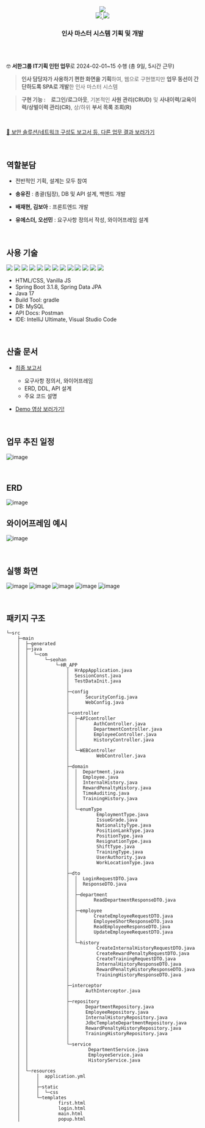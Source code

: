 <div align="center">
  <image src="https://capsule-render.vercel.app/api?type=waving&color=0c70f2&fontColor=FAFAFA&&height=270&section=header&text=HR%20master&fontSize=80&fontAlignY=40"></image>
  <br>
  <a href="https://drive.google.com/file/d/1J8R1Yxax8ZYgOhcxGDVBe1I-P3i_cHgM/view?usp=sharing">
    <image src="https://img.shields.io/badge/REPORT-FFD400?style=for-the-badge"/>
  </a>
  <a href="https://drive.google.com/file/d/1xUqDQd_gOKijUuoAFQ6qiLAY_gnmmQBu/view?usp=sharing">
    <image src="https://img.shields.io/badge/DEMO VIDEIO-00B336?style=for-the-badge"/>
  </a>
  <br>
  <h3>인사 마스터 시스템 기획 및 개발</h3>
</div>

<br><br>

🤓 **서한그룹 IT기획 인턴 업무**로 2024-02-01~15 수행 (총 9일, 5시간 근무)

> **인사 담당자가 사용하기 편한 화면을 기획**하여, 웹으로 구현했지만 **업무 동선이 간단하도록 SPA로 개발**한 인사 마스터 시스템

> **구현 기능 :**　**로그인/로그아웃**, 기본적인 **사원 관리(CRUD)** 및 **사내이력/교육이력/상벌이력 관리(CR)**, 상/하위 **부서 목록 조회(R)**

<br>

<a href= "https://drive.google.com/drive/u/0/folders/15UMf6eulrTOI20Y4KeqyyUIEudW4u8O5">🔎 보안 솔루션/네트워크 구성도 보고서 등, 다른 업무 결과 보러가기 </a>

<br>

## 역할분담

- 전반적인 기획, 설계는 모두 참여
  
- **송유진** : 총괄(팀장), DB 및 API 설계, 백엔드 개발
- **배재현, 김보아** : 프론트엔드 개발
- **유에스더, 오선민** : 요구사항 정의서 작성, 와이어프레임 설계

<br>

## 사용 기술

<img src="https://img.shields.io/badge/HTML5-E34F26?style=flat-square&logo=html5&logoColor=white"/> <img src="https://img.shields.io/badge/CSS3-1572B6?style=flat-square&logo=css3&logoColor=white"/> <img src="https://img.shields.io/badge/JavaScript-F7DF1E?style=flat-square&logo=javascript&logoColor=black"/> <img src="https://img.shields.io/badge/Bootstrapap-7952B3?style=flat-square&logo=bootstrap&logoColor=white"/> <img src="https://img.shields.io/badge/JSON-000000?style=flat-square&logo=json&logoColor=white"/> <img src="https://img.shields.io/badge/Postman-FF6C37?style=flat-square&logo=Postman&logoColor=white"/>
<img src="https://img.shields.io/badge/Java-007396?style=flat-square&logo=java&logoColor=white"/> <img src="https://img.shields.io/badge/Spring Boot-6DB33F?style=flat-square&logo=Spring&logoColor=white"/> <img src="https://img.shields.io/badge/MySQL-4479A1?style=flat-square&logo=MySQL&logoColor=white"/>  <img src="https://img.shields.io/badge/IntelliJ-000000?style=flat-square&logo=IntelliJ IDEA" /> <img src="https://img.shields.io/badge/Visual Studio Code-007ACC?style=flat-square&logo=Visual Studio Code&logoColor=white"/>  <img src="https://img.shields.io/badge/Git-F05032?style=flat-square&logo=git&logoColor=white"/> <img src="https://img.shields.io/badge/GitHub-181717?style=flat-square&logo=GitHub&logoColor=white"/>

- HTML/CSS, Vanilla JS
- Spring Boot 3.1.8, Spring Data JPA
- Java 17
- Build Tool: gradle
- DB: MySQL
- API Docs:  Postman
- IDE: IntelliJ Ultimate, Visual Studio Code

<br>

## 산출 문서

- [최종 보고서](https://drive.google.com/file/d/1J8R1Yxax8ZYgOhcxGDVBe1I-P3i_cHgM/view?usp=sharing)
  - 요구사항 정의서, 와이어프레임
  - ERD, DDL, API 설계
  - 주요 코드 설명

- [Demo 영상 보러가기!](https://drive.google.com/file/d/1xUqDQd_gOKijUuoAFQ6qiLAY_gnmmQBu/view?usp=sharing)

<br>

## 업무 추진 일정
![image](https://github.com/seohan-dreambus/hr-master-web/assets/43891587/e65b58b4-6ac0-4f28-90ce-0ebc0115dfee)

<br>

## ERD
![image](https://github.com/seohan-dreambus/hr-master-web/assets/43891587/277a6426-4057-45ad-b4a8-f8f9cdce131d)


## 와이어프레임 예시
![image](https://github.com/seohan-dreambus/hr-master-web/assets/43891587/17820e1a-ca76-48ea-833d-b42e6207feca)

<br>

## 실행 화면
![image](https://github.com/seohan-dreambus/hr-master-web/assets/43891587/4c0c32cf-d270-4727-81aa-bd093c9f792c)
![image](https://github.com/seohan-dreambus/hr-master-web/assets/43891587/1fdc4970-3798-4b9f-936c-ddf8c87a27e1)
![image](https://github.com/seohan-dreambus/hr-master-web/assets/43891587/da42a787-8a22-4871-bec1-92cd6d20bbd8)
![image](https://github.com/seohan-dreambus/hr-master-web/assets/43891587/9e6aaa0f-45e8-4397-8934-6024faab9d2f)
![image](https://github.com/seohan-dreambus/hr-master-web/assets/43891587/e37155a8-635d-4762-bfad-b757b0c41924)

<br>

## 패키지 구조
```
└─src
    ├─main
    │  ├─generated
    │  ├─java
    │  │  └─com
    │  │      └─seohan
    │  │          └─HR_APP
    │  │              │  HrAppApplication.java
    │  │              │  SessionConst.java
    │  │              │  TestDataInit.java
    │  │              │
    │  │              ├─config
    │  │              │      SecurityConfig.java
    │  │              │      WebConfig.java
    │  │              │
    │  │              ├─controller
    │  │              │  ├─APIcontroller
    │  │              │  │      AuthController.java
    │  │              │  │      DepartmentController.java
    │  │              │  │      EmployeeController.java
    │  │              │  │      HistoryController.java
    │  │              │  │
    │  │              │  └─WEBController
    │  │              │          WebController.java
    │  │              │
    │  │              ├─domain
    │  │              │  │  Department.java
    │  │              │  │  Employee.java
    │  │              │  │  InternalHistory.java
    │  │              │  │  RewardPenaltyHistory.java
    │  │              │  │  TimeAuditing.java
    │  │              │  │  TrainingHistory.java
    │  │              │  │
    │  │              │  └─enumType
    │  │              │          EmploymentType.java
    │  │              │          IssueGrade.java
    │  │              │          NationalityType.java
    │  │              │          PositionLankType.java
    │  │              │          PositionType.java
    │  │              │          ResignationType.java
    │  │              │          ShiftType.java
    │  │              │          TrainingType.java
    │  │              │          UserAuthority.java
    │  │              │          WorkLocationType.java
    │  │              │
    │  │              ├─dto
    │  │              │  │  LoginRequestDTO.java
    │  │              │  │  ResponseDTO.java
    │  │              │  │
    │  │              │  ├─department
    │  │              │  │      ReadDepartmentResponseDTO.java
    │  │              │  │
    │  │              │  ├─employee
    │  │              │  │      CreateEmployeeRequestDTO.java
    │  │              │  │      EmployeeShortResponseDTO.java
    │  │              │  │      ReadEmployeeResponseDTO.java
    │  │              │  │      UpdateEmployeeRequestDTO.java
    │  │              │  │
    │  │              │  └─history
    │  │              │          CreateInternalHistoryRequestDTO.java
    │  │              │          CreateRewardPenaltyRequestDTO.java
    │  │              │          CreateTrainingRequestDTO.java
    │  │              │          InternalHistoryResponseDTO.java
    │  │              │          RewardPenaltyHistoryResponseDTO.java
    │  │              │          TrainingHistoryResponseDTO.java
    │  │              │
    │  │              ├─interceptor
    │  │              │      AuthInterceptor.java
    │  │              │
    │  │              ├─repository
    │  │              │      DepartmentRepository.java
    │  │              │      EmployeeRepository.java
    │  │              │      InternalHistoryRepository.java
    │  │              │      JdbcTemplateDepartmentRepository.java
    │  │              │      RewardPenaltyHistoryRepository.java
    │  │              │      TrainingHistoryRepository.java
    │  │              │
    │  │              └─service
    │  │                      DepartmentService.java
    │  │                      EmployeeService.java
    │  │                      HistoryService.java
    │  │
    │  └─resources
    │      │  application.yml
    │      │
    │      ├─static
    │      │  └─css
    │      └─templates
    │              first.html
    │              login.html
    │              main.html
    │              popup.html
```
